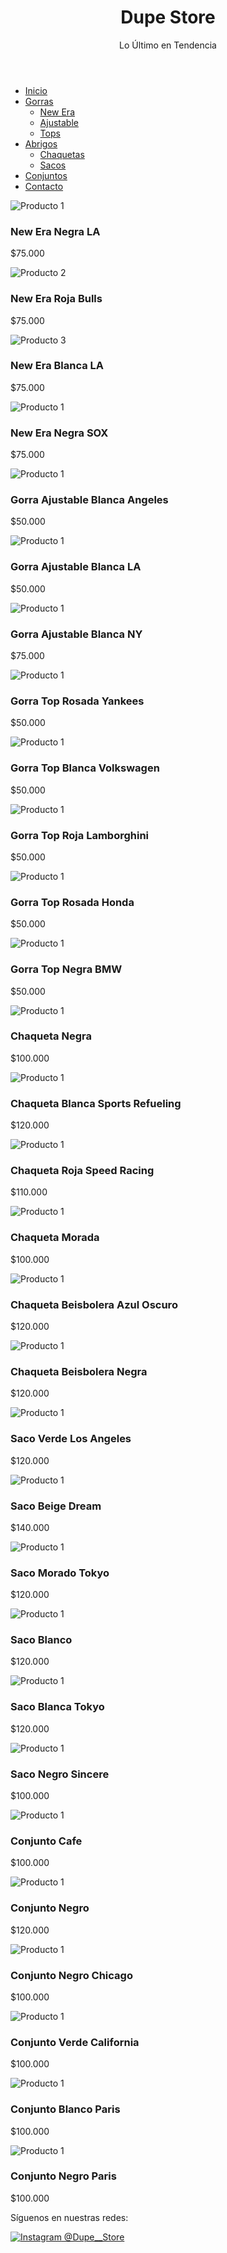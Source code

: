 <html lang="es">
<head>
  <meta charset="UTF-8">
  <meta name="viewport" content="width=device-width, initial-scale=1.0">
  <title>Dupe Store</title>
  <link rel="stylesheet" href="Style Dupe.CSS">
</head>
<body>

  <header>
  <h1>Dupe Store</h1>
  <p class="subtitulo">Lo Último en Tendencia</p>
</header>

<nav id="menuCSS3">
  <ul class="menu">
    <li><a href="Dupe Store.html">Inicio</a></li>
    <li><a href="#">Gorras</a>
      <ul class="submenu">
        <li><a href="New era.html">New Era</a></li>
        <li><a href="Ajustables.html">Ajustable</a></li>
        <li><a href="Tops.html">Tops</a></li>
      </ul>
    </li>
    <li><a href="#">Abrigos</a>
      <ul class="submenu">
        <li><a href="Chaquetas.html">Chaquetas</a></li>
        <li><a href="Sacos.html">Sacos</a></li>
      </ul>
    </li>
    <li><a href="Conjunto.html">Conjuntos</a></li>
    <li><a href="https://www.instagram.com/dupe__store/" target="_blank">Contacto</a></li>
  </ul>
</nav>

  <section class="productos">
    <div class="producto">
      <img src="New Era Negra LA.jpg" alt="Producto 1">
      <h3>New Era Negra LA</h3>
      <p>$75.000</p>
    </div>
    <div class="producto">
      <img src="New Era Roja Bulls.jpg" alt="Producto 2">
      <h3>New Era Roja Bulls</h3>
      <p class="precio">$75.000</p>
    </div>
    <div class="producto">
      <img src="New Era Blanca LA.jpg" alt="Producto 3">
      <h3>New Era Blanca LA</h3>
      <p class="precio">$75.000</p>
    </div>
    <div class="producto">
        <img src="New Era Negra SOX.jpg" alt="Producto 1">
        <h3>New Era Negra SOX</h3>
        <p class="precio"></p>$75.000</p>
    </div>
    <div class="producto">
        <img src="Gorra Ajustable Blanca Angeles.jpg" alt="Producto 1">
        <h3>Gorra Ajustable Blanca Angeles</h3>
        <p class="precio">$50.000</p>
    </div>
    <div class="producto">
        <img src="Gorra Ajustable Blanca LA.jpg" alt="Producto 1">
        <h3>Gorra Ajustable Blanca LA</h3>
        <p class="precio">$50.000</p>
    </div>
    <div class="producto">
        <img src="Gorra Ajustable Blanca NY.jpg" alt="Producto 1">
        <h3>Gorra Ajustable Blanca NY</h3>
        <p class="precio"></p>$75.000</p>
    </div>
    <div class="producto">
        <img src="Gorra Top Rosada Yankees.jpg" alt="Producto 1">
        <h3>Gorra Top Rosada Yankees</h3>
        <p class="precio">$50.000</p>
    </div>
    <div class="producto">
        <img src="Gorra Top Blanca  Volkswagen.jpg" alt="Producto 1">
        <h3>Gorra Top Blanca Volkswagen</h3>
        <p class="precio">$50.000</p>
    </div>
    <div class="producto">
        <img src="Gorra Top Roja Lamborghini.jpg" alt="Producto 1">
        <h3>Gorra Top Roja Lamborghini</h3>
        <p class="precio">$50.000</p>
    </div>
    <div class="producto">
        <img src="Gorra Top Rosada Honda.jpg" alt="Producto 1">
        <h3>Gorra Top Rosada Honda</h3>
        <p class="precio">$50.000</p>
    </div>
    <div class="producto">
        <img src="Gorra Top Negra BMW.jpg" alt="Producto 1">
        <h3>Gorra Top Negra BMW</h3>
        <p class="precio">$50.000</p>
    </div>
    <div class="producto">
        <img src="Chaqueta Negra.jpg" alt="Producto 1">
        <h3>Chaqueta Negra</h3>
        <p class="precio">$100.000</p>
    </div>
    <div class="producto">
        <img src="Chaqueta Blanca Sports Refueling.jpg" alt="Producto 1">
        <h3>Chaqueta Blanca Sports Refueling</h3>
        <p class="precio">$120.000</p>
    </div>
    <div class="producto">
        <img src="Chaqueta Roja Speed Racing.jpg" alt="Producto 1">
        <h3>Chaqueta Roja Speed Racing</h3>
        <p class="precio">$110.000</p>
    </div>
    <div class="producto">
        <img src="Chaqueta Morada.jpg" alt="Producto 1">
        <h3>Chaqueta Morada</h3>
        <p class="precio">$100.000</p>
    </div>
    <div class="producto">
        <img src="Chaqueta Beisbolera Azul Oscuro.jpg" alt="Producto 1">
        <h3>Chaqueta Beisbolera Azul Oscuro</h3>
        <p class="precio">$120.000</p>
    </div>
    <div class="producto">
        <img src="Chaqueta Beisbolera Negra.jpg" alt="Producto 1">
        <h3>Chaqueta Beisbolera Negra</h3>
        <p class="precio">$120.000</p>
    </div>
    <div class="producto">
        <img src="Saco Verde Los Angeles.jpg" alt="Producto 1">
        <h3>Saco Verde Los Angeles</h3>
        <p class="precio">$120.000</p>
    </div>
    <div class="producto">
        <img src="Saco Beige Dream.jpg" alt="Producto 1">
        <h3>Saco Beige Dream</h3>
        <p class="precio">$140.000</p>
    </div>
    <div class="producto">
        <img src="Saco Morado Tokyo.jpg" alt="Producto 1">
        <h3>Saco Morado Tokyo</h3>
        <p class="precio">$120.000</p>
    </div>
    <div class="producto">
        <img src="Saco Blanco.jpg" alt="Producto 1">
        <h3>Saco Blanco</h3>
        <p class="precio">$120.000</p>
    </div>
    <div class="producto">
        <img src="Saco Blanco Tokyo.jpg" alt="Producto 1">
        <h3>Saco Blanca Tokyo</h3>
        <p class="precio">$120.000</p>
    </div>
    <div class="producto">
        <img src="Saco Negro Sincere.jpg" alt="Producto 1">
        <h3>Saco Negro Sincere</h3>
        <p class="precio">$100.000</p>
    </div>
    <div class="producto">
        <img src="Conjunto Cafe.jpg" alt="Producto 1">
        <h3>Conjunto Cafe</h3>
        <p class="precio">$100.000</p>
    </div>
    <div class="producto">
        <img src="Conjunto Negro.jpg" alt="Producto 1">
        <h3>Conjunto Negro</h3>
        <p class="precio">$120.000</p>
    </div>
    <div class="producto">
        <img src="Conjunto Negro Chicago.jpg" alt="Producto 1">
        <h3>Conjunto Negro Chicago</h3>
        <p class="precio">$100.000</p>
    </div>
    <div class="producto">
        <img src="Conjunto Verde California.jpg" alt="Producto 1">
        <h3>Conjunto Verde California</h3>
        <p class="precio">$100.000</p>
    </div>
    <div class="producto">
        <img src="Conjunto Blanco Paris.jpg" alt="Producto 1">
        <h3>Conjunto Blanco Paris</h3>
        <p class="precio">$100.000</p>
    </div>
    <div class="producto">
        <img src="Conjunto Negro Paris.jpg" alt="Producto 1">
        <h3>Conjunto Negro Paris</h3>
        <p class="precio">$100.000</p>
    </div>
  </section>

  <footer>
  <p>Síguenos en nuestras redes:</p>
  <a href="https://www.instagram.com/dupe__store/" target="_blank" class="instagram-link">
    <img src="Instagram_icon.png" alt="Instagram" class="icono-red">
    @Dupe__Store
  </a>
</footer>

</body>
</html>
